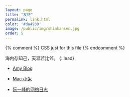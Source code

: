 ```yaml
---
layout: page
title: "友链"
permalink: link.html
color: '#da4939'
image: /public/img/shinkansen.jpg
order: 5
---
```



{% comment %}
  CSS just for this file
{% endcomment %}


海内存知己，天涯若比邻。
{:.lead}

* [Amy Blog](https://banyaner.github.io/)

* [Mac 小兔](https://perixiaowan.github.io/)

* [阮一峰的网络日志](http://www.ruanyifeng.com/blog/)
